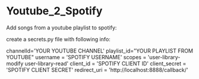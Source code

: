 # Youtube_2_Spotify

Add songs from a youtube playlist to spotify:

create a secrets.py file with following info:

channelId='YOUR YOUTUBE CHANNEL'
playlist_id="YOUR PLAYLIST FROM YOUTUBE"
username = 'SPOTIFY USERNAME'
scopes = 'user-library-modify user-library-read'
client_id = 'SPOTIFY CLIENT ID'
client_secret = 'SPOTIFY CLIENT SECRET'
redirect_uri = 'http://localhost:8888/callback/'
